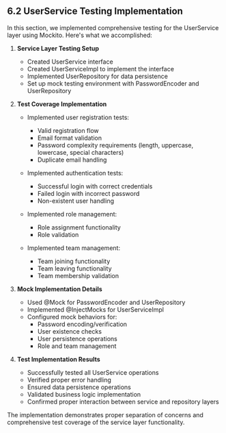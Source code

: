 ## 6.2 UserService Testing Implementation

In this section, we implemented comprehensive testing for the UserService layer using Mockito. Here's what we accomplished:

1. **Service Layer Testing Setup**
   - Created UserService interface
   - Created UserServiceImpl to implement the interface
   - Implemented UserRepository for data persistence
   - Set up mock testing environment with PasswordEncoder and UserRepository

2. **Test Coverage Implementation**
   - Implemented user registration tests:
     - Valid registration flow
     - Email format validation
     - Password complexity requirements (length, uppercase, lowercase, special characters)
     - Duplicate email handling
   
   - Implemented authentication tests:
     - Successful login with correct credentials
     - Failed login with incorrect password
     - Non-existent user handling
   
   - Implemented role management:
     - Role assignment functionality
     - Role validation
   
   - Implemented team management:
     - Team joining functionality
     - Team leaving functionality
     - Team membership validation

3. **Mock Implementation Details**
   - Used @Mock for PasswordEncoder and UserRepository
   - Implemented @InjectMocks for UserServiceImpl
   - Configured mock behaviors for:
     - Password encoding/verification
     - User existence checks
     - User persistence operations
     - Role and team management

4. **Test Implementation Results**
   - Successfully tested all UserService operations
   - Verified proper error handling
   - Ensured data persistence operations
   - Validated business logic implementation
   - Confirmed proper interaction between service and repository layers

The implementation demonstrates proper separation of concerns and comprehensive test coverage of the service layer functionality. 